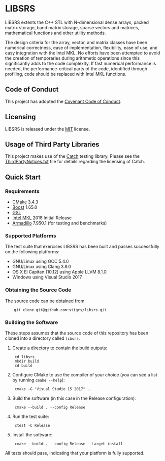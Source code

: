 # LIBSRS

LIBSRS extents the C++ STL with N-dimensional dense arrays, packed matrix 
storage, band matrix storage, sparse vectors and matrices, mathematical 
functions and other utility methods. 

The design criteria for the array, vector, and matrix classes have been 
numerical correctness, ease of implementation, flexibility, ease of use, 
and easy integration with the Intel MKL. No efforts have been attempted to 
avoid the creation of temporaries during arithmetic operations since this
significantly adds to the code complexity. If fast numerical performance is 
needed, the performance-critical parts of the code, identified through 
profiling, code should be replaced with Intel MKL functions. 

## Code of Conduct

This project has adopted the [Covenant Code of Conduct](CODE_OF_CONDUCT.md).

## Licensing

LIBSRS is released under the [MIT](LICENSE) license.

## Usage of Third Party Libraries

This project makes use of the [Catch](https://https://github.com/philsquared/catch) 
testing library. Please see the [ThirdPartyNotices.txt](ThirdPartyNotices.txt) 
file for details regarding the licensing of Catch.

## Quick Start 

### Requirements

* [CMake](https://cmake.org) 3.4.3
* [Boost](http://www.boost.org/) 1.65.0
* [GSL](https://github.com/Microsoft/GSL)
* [Intel MKL](https://software.intel.com/en-us/mkl) 2018 Initial Release
* [Armadillo](http://arma.sourceforge.net) 7.950.1 (for testing and benchmarks)

### Supported Platforms

The test suite that exercises LIBSRS has been built and passes successfully 
on the following platforms:
* GNU/Linux using GCC 5.4.0
* GNU/Linux using Clang 3.8.0
* OS X El Capitan (10.12) using Apple LLVM 8.1.0
* Windows using Visual Studio 2017

### Obtaining the Source Code

The source code can be obtained from

        git clone git@github.com:stigrs/libsrs.git

### Building the Software

These steps assumes that the source code of this repository has been cloned
into a directory called `libsrs`.

1. Create a directory to contain the build outputs:

        cd libsrs
        mkdir build
        cd build

2. Configure CMake to use the compiler of your choice (you can see a list by
   running `cmake --help`):

        cmake -G "Visual Studio 15 2017" ..

3. Build the software (in this case in the Release configuration):

        cmake --build . --config Release

4. Run the test suite:

        ctest -C Release

5. Install the software:

        cmake --build . --config Release --target install

All tests should pass, indicating that your platform is fully supported. 
